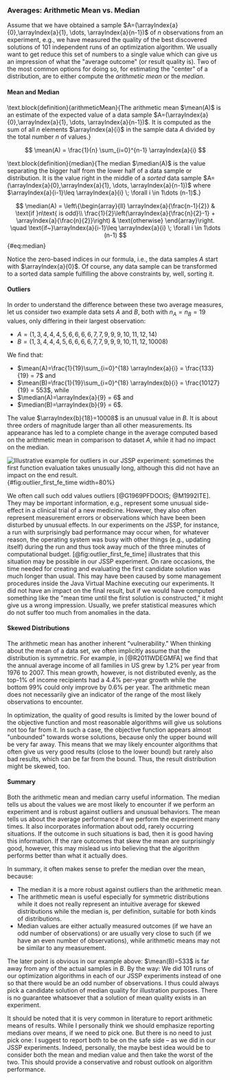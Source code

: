### Averages: Arithmetic Mean vs. Median

Assume that we have obtained a sample&nbsp;$A=(\arrayIndex{a}{0},\arrayIndex{a}{1}, \dots, \arrayIndex{a}{n-1})$ of $n$&nbsp;observations from an experiment, e.g., we have measured the quality of the best discovered solutions of 101 independent runs of an optimization algorithm.
We usually want to get reduce this set of numbers to a single value which can give us an impression of what the "average outcome" (or result quality is).
Two of the most common options for doing so, for estimating the "center" of a distribution, are to either compute the *arithmetic mean* or the *median*.

#### Mean and Median

\text.block{definition}{arithmeticMean}{The arithmetic mean $\mean(A)$ is an estimate of the expected value of a data sample $A=(\arrayIndex{a}{0},\arrayIndex{a}{1}, \dots, \arrayIndex{a}{n-1})$. It is computed as the sum of all&nbsp;$n$ elements&nbsp;$\arrayIndex{a}{i}$ in the sample data&nbsp;$A$ divided by the total number&nbsp;$n$ of values.}

$$ \mean(A) = \frac{1}{n} \sum_{i=0}^{n-1} \arrayIndex{a}{i} $$
 
\text.block{definition}{median}{The median $\median(A)$ is the value separating the bigger half from the lower half of a data sample or distribution. It is the value right in the middle of a *sorted* data sample $A=(\arrayIndex{a}{0},\arrayIndex{a}{1}, \dots, \arrayIndex{a}{n-1})$ where $\arrayIndex{a}{i-1}\leq \arrayIndex{a}{i} \; \forall i \in 1\dots (n-1)$.}

$$ \median(A) = \left\{\begin{array}{ll}
\arrayIndex{a}{\frac{n-1}{2}} & \text{if }n\text{ is odd}\\
\frac{1}{2}\left(\arrayIndex{a}{\frac{n}{2}-1} + \arrayIndex{a}{\frac{n}{2}}\right) & \text{otherwise}
\end{array}\right. \quad \text{if~}\arrayIndex{a}{i-1}\leq \arrayIndex{a}{i} \; \forall i \in 1\dots (n-1) $$ {#eq:median}

Notice the zero-based indices in our formula, i.e., the data samples&nbsp;$A$ start with&nbsp;$\arrayIndex{a}{0}$.
Of course, any data sample can be transformed to a sorted data sample fulfilling the above constraints by, well, sorting it.

#### Outliers

In order to understand the difference between these two average measures, let us consider two example data sets&nbsp;$A$ and&nbsp;$B$, both with $n_A=n_B=19$ values, only differing in their largest observation:

- $A=(1, 3, 4, 4, 4, 5, 6, 6, 6, 6, 7, 7, 9, 9, 9, 10, 11, 12, 14)$
- $B=(1, 3, 4, 4, 4, 5, 6, 6, 6, 6, 7, 7, 9, 9, 9, 10, 11, 12, 10008)$

We find that:

- $\mean(A)=\frac{1}{19}\sum_{i=0}^{18} \arrayIndex{a}{i} = \frac{133}{19} = 7$ and
- $\mean(B)=\frac{1}{19}\sum_{i=0}^{18} \arrayIndex{b}{i} = \frac{10127}{19} = 553$, while
- $\median(A)=\arrayIndex{a}{9} = 6$ and
- $\median(B)=\arrayIndex{b}{9} = 6$.

The value $\arrayIndex{b}{18}=10008$ is an unusual value in&nbsp;$B$.
It is about three orders of magnitude larger than all other measurements.
Its appearance has led to a complete change in the average computed based on the arithmetic mean in comparison to dataset&nbsp;$A$, while it had no impact on the median.

![Illustrative example for outliers in our JSSP experiment: sometimes the first function evaluation takes unusually long, although this did not have an impact on the end result.](\relative.path{outlier_first_fe_time.svgz}){#fig:outlier_first_fe_time width=80%}

We often call such odd values outliers&nbsp;[@G1969PFDOOIS; @M1992ITE].
They may be important information, e.g., represent some unusual side-effect in a clinical trial of a new medicine.
However, they also often represent measurement errors or observations which have been been disturbed by unusual effects.
In our experiments on the JSSP, for instance, a run with surprisingly bad performance may occur when, for whatever reason, the operating system was busy with other things (e.g., updating itself) during the run and thus took away much of the three minutes of computational budget.
[@fig:outlier_first_fe_time] illustrates that this situation may be possible in our JSSP experiment.
On rare occasions, the time needed for creating and evaluating the first candidate solution was much longer than usual.
This may have been caused by some management procedures inside the Java Virtual Machine executing our experiments.
It did not have an impact on the final result, but if we would have computed something like the "mean time until the first solution is constructed," it might give us a wrong impression. 
Usually, we prefer statistical measures which do not suffer too much from anomalies in the data.

#### Skewed Distributions

The arithmetic mean has another inherent "vulnerability."
When thinking about the mean of a data set, we often implicitly assume that the distribution is symmetric.
For example, in&nbsp;[@R2011WDEGMFA] we find that the annual average income of all families in US grew by&nbsp;1.2% per year from 1976 to 2007.
This mean growth, however, is not distributed evenly, as the top-1% of income recipients had a 4.4%&nbsp;per-year growth while the bottom&nbsp;99% could only improve by&nbsp;0.6% per year.
The arithmetic mean does not necessarily give an indicator of the range of the most likely observations to encounter.

In optimization, the quality of good results is limited by the lower bound of the objective function and most reasonable algorithms will give us solutions not too far from it.
In such a case, the objective function appears almost "unbounded" towards worse solutions, because only the upper bound will be very far away. 
This means that we may likely encounter algorithms that often give us very good results (close to the lower bound) but rarely also bad results, which can be far from the bound.
Thus, the result distribution might be skewed, too.

#### Summary

Both the arithmetic mean and median carry useful information.
The median tells us about the values we are most likely to encounter if we perform an experiment and is robust against outliers and unusual behaviors.
The mean tells us about the average performance if we perform the experiment many times.
It also incorporates information about odd, rarely occurring situations.
If the outcome in such situations is bad, then it is good having this information.
If the rare outcomes that skew the mean are surprisingly good, however, this may mislead us into believing that the algorithm performs better than what it actually does.

In summary, it often makes sense to prefer the median over the mean, because:

- The median it is a more robust against outliers than the arithmetic mean.
- The arithmetic mean is useful especially for symmetric distributions while it does not really represent an intuitive average for skewed distributions while the median is, per definition, suitable for both kinds of distributions.
- Median values are either actually measured outcomes (if we have an odd number of observations) or are usually very close to such (if we have an even number of observations), while arithmetic means may not be similar to any measurement.

The later point is obvious in our example above: $\mean(B)=533$ is far away from any of the actual samples in&nbsp;$B$.
By the way: We did 101 runs of our optimization algorithms in each of our JSSP experiments instead of one so that there would be an odd number of observations.
I thus could always pick a candidate solution of median quality for illustration purposes.
There is no guarantee whatsoever that a solution of mean quality exists in an experiment.

It should be noted that it is very common in literature to report arithmetic means of results.
While I personally think we should emphasize reporting medians over means, if we need to pick one.
But there is no need to just pick one:
I suggest to report both to be on the safe side &ndash; as we did in our JSSP experiments.
Indeed, personally, the maybe best idea would be to consider both the mean and median value and then take the worst of the two.
This should provide a conservative and robust outlook on algorithm performance. 
